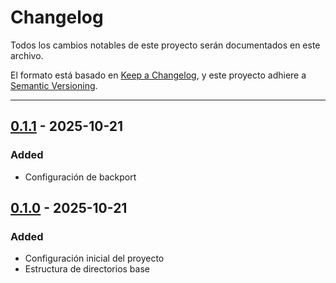 # Changelog

Todos los cambios notables de este proyecto serán documentados en este archivo.

El formato está basado en [Keep a Changelog](https://keepachangelog.com/es-ES/1.0.0/),
y este proyecto adhiere a [Semantic Versioning](https://semver.org/lang/es/).

---
## [0.1.1] - 2025-10-21

### Added
- Configuración de backport

## [0.1.0] - 2025-10-21

### Added
- Configuración inicial del proyecto
- Estructura de directorios base

[0.1.0]: https://github.com/juanmgg04/payvue_proyecto_software/releases/tag/0.1.0
[0.1.1]: https://github.com/juanmgg04/payvue_proyecto_software/releases/tag/0.1.1

